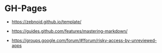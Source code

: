 # GH-Pages

* https://zebnoid.github.io/template/
* https://guides.github.com/features/mastering-markdown/


* https://groups.google.com/forum/#!forum/risky-access-by-unreviewed-apps
